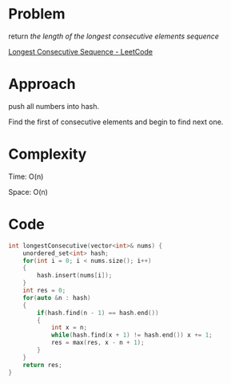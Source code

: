 # Problem

return *the length of the longest consecutive elements sequence*

[Longest Consecutive Sequence - LeetCode](https://leetcode.com/problems/longest-consecutive-sequence/?envType=study-plan-v2&envId=top-interview-150)

# Approach

push all numbers into hash.

Find the first of consecutive elements and begin to find next one.

# Complexity

Time: O(n)

Space: O(n)

# Code

```c++
int longestConsecutive(vector<int>& nums) {
    unordered_set<int> hash;
    for(int i = 0; i < nums.size(); i++)
    {
        hash.insert(nums[i]);
    }
    int res = 0;
    for(auto &n : hash)
    {
        if(hash.find(n - 1) == hash.end())
        {
            int x = n;
            while(hash.find(x + 1) != hash.end()) x += 1;
            res = max(res, x - n + 1);
        }
    }
    return res;
}
```
